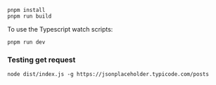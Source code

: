 ```shell
pnpm install
pnpm run build
```

To use the Typescript watch scripts:
```shell
pnpm run dev
```

### Testing get request 

```shell
node dist/index.js -g https://jsonplaceholder.typicode.com/posts
```